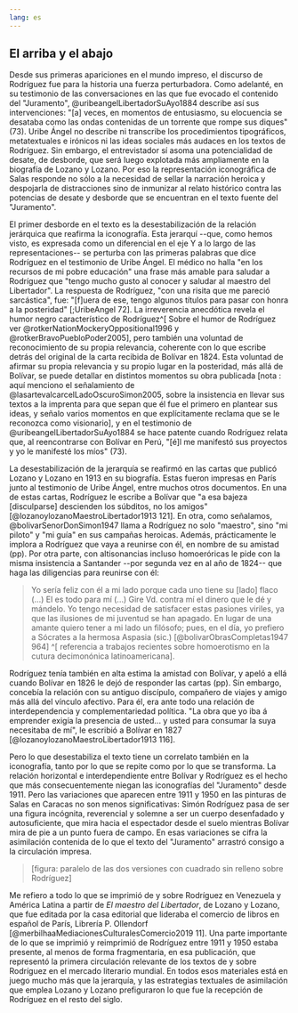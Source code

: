 ```yaml
---
lang: es
---
```


## El arriba y el abajo

Desde sus primeras apariciones en el mundo impreso, el discurso de Rodríguez fue para la historia una fuerza perturbadora. Como adelanté, en su testimonio de las conversaciones en las que fue evocado el contenido del "Juramento", @uribeangelLibertadorSuAyo1884 describe así sus intervenciones: "[a] veces, en momentos de entusiasmo, su elocuencia se desataba como las ondas contenidas de un torrente que rompe sus diques" (73). Uribe Ángel no describe ni transcribe los procedimientos tipográficos, metatextuales e irónicos ni las ideas sociales más audaces en los textos de Rodríguez. Sin embargo, el entrevistador sí asoma una potencialidad de desate, de desborde, que será luego explotada más ampliamente en la biografía de Lozano y Lozano. Por eso la representación iconográfica de Salas responde no sólo a la necesidad de sellar la narración heroica y despojarla de distracciones sino de inmunizar al relato histórico contra las potencias de desate y desborde que se encuentran en el texto fuente del "Juramento". 

El primer desborde en el texto es la desestabilización de la relación jerárquica que reafirma la iconografía. Esta jerarquí --que, como hemos visto, es expresada como un diferencial en el eje Y a lo largo de las representaciones-- se perturba con las primeras palabras que dice Rodríguez en el testimonio de Uribe Ángel. El médico no halla "en  los recursos de mi pobre educación" una frase más amable para saludar a Rodríguez que "tengo mucho gusto al conocer y saludar al maestro del Libertador". La respuesta de Rodríguez, "con una risita que me pareció sarcástica", fue: "[f]uera de ese, tengo algunos títulos para pasar con honra a la posteridad" [;UribeAngel 72]. La irreverencia anecdótica revela el humor negro característico de Rodríguez^[ Sobre el humor de Rodríguez ver @rotkerNationMockeryOppositional1996 y @rotkerBravoPuebloPoder2005], pero también una voluntad de reconocimiento de su propia relevancia, coherente con lo que escribe detrás del original de la carta recibida de Bolívar en 1824. Esta voluntad de afirmar su propia relevancia y su propio lugar en la posteridad, más allá de Bolívar, se puede detallar en distintos momentos su obra publicada [nota : aquí menciono el señalamiento de @lasartevalcarcelLadoOscuroSimon2005, sobre la insistencia en llevar sus textos a la imprenta para que sepan que él fue el primero en plantear sus ideas, y señalo varios momentos en que explícitamente reclama 	que se le reconozca como visionario], y en el testimonio de @uribeangelLibertadorSuAyo1884 se hace patente cuando Rodríguez relata que, al reencontrarse con Bolívar en Perú, "[é]l me manifestó sus proyectos y yo le manifesté los míos" (73). 

La desestabilización de la jerarquía se reafirmó en las cartas que publicó Lozano y Lozano en 1913 en su biografía. Estas fueron impresas en París junto al testimonio de Uribe Ángel, entre muchos otros documentos. En una de estas cartas, Rodríguez le escribe a Bolívar que "a esa bajeza [disculparse] descienden los súbditos, no los amigos" [@lozanoylozanoMaestroLibertador1913 121]. En otra, como señalamos, @bolivarSenorDonSimon1947 llama a Rodríguez no solo "maestro", sino "mi piloto" y "mi guía" en sus campañas heroicas. Además, prácticamente le implora a Rodríguez que vaya a reunirse con él, en nombre de su amistad (pp). Por otra parte, con altisonancias incluso homoeróricas le pide con la misma insistencia a Santander --por segunda vez en al año de 1824-- que haga las diligencias para reunirse con él: 

>Yo sería feliz con él a mi lado porque cada uno tiene su [lado] flaco (...) El es todo para mí (...) Gire Vd. contra mí el dinero que le dé y mándelo. Yo tengo necesidad de satisfacer estas pasiones viriles, ya que las ilusiones de mi juventud se han apagado. En lugar de una amante quiero tener a mi lado un filósofo; pues, en el día, yo prefiero a Sócrates a la hermosa Aspasia (sic.)   [@bolivarObrasCompletas1947 964] ^[ referencia a trabajos recientes sobre homoerotismo en la cutura decimonónica latinoamericana]. 

Rodríguez tenía también en alta estima la amistad con Bolívar, y apeló a ellá cuando Bolívar en 1826 le dejó de responder las cartas (pp). Sin embargo, concebía la relación con su antiguo discípulo, compañero de viajes y amigo más allá del vínculo afectivo. Para él, era ante todo una relación de interdependencia y complementariedad política. "La obra que yo iba á emprender exigía la presencia de usted... y usted para consumar la suya necesitaba de mí", le escribió a Bolívar en 1827  [@lozanoylozanoMaestroLibertador1913 116]. 

Pero lo que desestabiliza el texto tiene un correlato también en la iconografía, tanto por lo que se repite como por lo que se transforma. La relación horizontal e interdependiente entre Bolívar y Rodríguez es el hecho que más consecuentemente niegan las iconografías del "Juramento" desde 1911. Pero las variaciones que aparecen entre 1911 y 1950 en las pinturas de Salas en Caracas no son menos significativas: Simón Rodríguez pasa de ser una figura incógnita, reverencial y solemne a ser un cuerpo desenfadado y autosuficiente, que mira hacia el espectador desde el suelo mientras Bolívar mira de pie a un punto fuera de campo. En esas variaciones se cifra la asimilación contenida de lo que el texto del "Juramento" arrastró consigo a la circulación impresa. 

> [figura: paralelo de las dos versiones con cuadrado sin relleno sobre Rodríguez]

Me refiero a todo lo que se imprimió de y sobre Rodríguez en Venezuela y América Latina a partir de *El maestro del Libertador*, de Lozano y Lozano, que fue editada por la casa editorial que lideraba el comercio de libros en español de París, Librería P. Ollendorf [@merbilhaaMediacionesCulturalesComercio2019 11]. Una parte importante de lo que se imprimió y reimprimió de Rodríguez entre 1911 y 1950 estaba presente, al menos de forma fragmentaria, en esa publicación, que representó la primera circulación relevante de los textos de y sobre Rodríguez en el mercado literario mundial. En todos esos materiales está en juego mucho más que la jerarquía, y las estrategias textuales de asimilación que emplea Lozano y Lozano prefiguraron lo que fue la recepción de Rodríguez en el resto del siglo.
